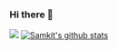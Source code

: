 ### Hi there 👋
![](https://komarev.com/ghpvc/?username=samkit-shah&color=blue)
[![Samkit's github stats](https://github-readme-stats.vercel.app/api?username=samkit-shah&show_icons=true&theme=radical)](https://github.com/anuraghazra/github-readme-stats)

<!--
**Samkit-shah/samkit-shah** is a ✨ _special_ ✨ repository because its `README.md` (this file) appears on your GitHub profile.
https://komarev.com/ghpvc/?username=samkit-shah&color=green

Here are some ideas to get you started:

- 🔭 I’m currently working on ...
- 🌱 I’m currently learning ...
- 👯 I’m looking to collaborate on ...
- 🤔 I’m looking for help with ...
- 💬 Ask me about ...
- 📫 How to reach me: ...
- 😄 Pronouns: ...
- ⚡ Fun fact: ...
-->
